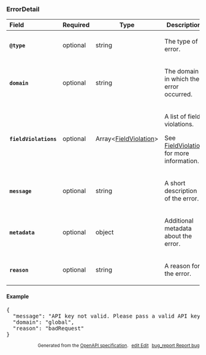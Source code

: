 <!--- This is a generated file, do not edit! -->
<!--- [START maps_http_schema_errordetail] -->
<h3 class="schema-object" id="ErrorDetail">ErrorDetail</h3>

| Field                                                                                                              | Required | Type                                                            | Description                                                                                                                                             |
| :----------------------------------------------------------------------------------------------------------------- | -------- | --------------------------------------------------------------- | ------------------------------------------------------------------------------------------------------------------------------------------------------- |
| <h4 id="ErrorDetail-@type" class="add-link schema-object-property-key"><code>@type</code></h4>                     | optional | string                                                          | <div class="nonref-property-description"><p>The type of error.</p></div>                                                                                |
| <h4 id="ErrorDetail-domain" class="add-link schema-object-property-key"><code>domain</code></h4>                   | optional | string                                                          | <div class="nonref-property-description"><p>The domain in which the error occurred.</p></div>                                                           |
| <h4 id="ErrorDetail-fieldViolations" class="add-link schema-object-property-key"><code>fieldViolations</code></h4> | optional | Array&lt;[FieldViolation](#FieldViolation "FieldViolation")&gt; | <div class="ref-property-description"><p>A list of field violations.</p><p>See <a href="#FieldViolation">FieldViolation</a> for more information.</div> |
| <h4 id="ErrorDetail-message" class="add-link schema-object-property-key"><code>message</code></h4>                 | optional | string                                                          | <div class="nonref-property-description"><p>A short description of the error.</p></div>                                                                 |
| <h4 id="ErrorDetail-metadata" class="add-link schema-object-property-key"><code>metadata</code></h4>               | optional | object                                                          | <div class="nonref-property-description"><p>Additional metadata about the error.</p></div>                                                              |
| <h4 id="ErrorDetail-reason" class="add-link schema-object-property-key"><code>reason</code></h4>                   | optional | string                                                          | <div class="nonref-property-description"><p>A reason for the error.</p></div>                                                                           |

<h4 class="schema-object-example" id="ErrorDetail-example">Example</h4>

<pre class="notranslate lang-json prettyprint">{
  "message": "API key not valid. Please pass a valid API key.",
  "domain": "global",
  "reason": "badRequest"
}</pre>

<p style="text-align: right; font-size: smaller;">Generated from the <a class="gc-analytics-event" data-category="GMP" data-label="openapi-github" href="https://github.com/googlemaps/openapi-specification" title="Google Maps Platform OpenAPI Specification" class="external">OpenAPI specification</a>.
<a class="gc-analytics-event" data-category="GMP" data-label="openapi-github-maps-http-schema-errordetail" data-action="edit" style="margin-left: 5px;" href="https://github.com/googlemaps/openapi-specification/blob/main/specification/schemas/ErrorDetail.yml" title="Edit on GitHub"><span class="material-icons">edit</span> Edit</a>
<a class="gc-analytics-event" data-category="GMP" data-label="openapi-github-maps-http-schema-errordetail" data-action="bug" style="margin-left: 5px;" href="https://github.com/googlemaps/openapi-specification/issues/new?assignees=&labels=type%3A+bug%2C+triage+me&template=bug_report.md&title=[schemas] Bug - ErrorDetail" title="File bug for schemas on GitHub"><span class="material-icons">bug_report</span> Report bug</a>
</p>

<!--- [END maps_http_schema_errordetail] -->
